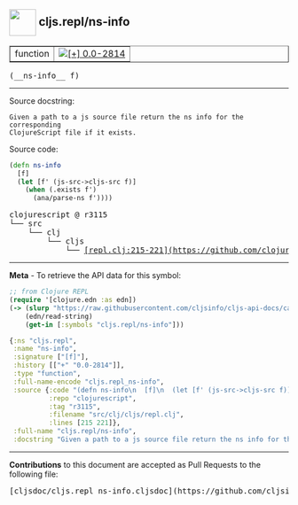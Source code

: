 ## <img width="48px" valign="middle" src="http://i.imgur.com/Hi20huC.png"> cljs.repl/ns-info

 <table border="1">
<tr>

<td>function</td>
<td><a href="https://github.com/cljsinfo/cljs-api-docs/tree/0.0-2814"><img valign="middle" alt="[+] 0.0-2814" src="https://img.shields.io/badge/+-0.0--2814-lightgrey.svg"></a> </td>
</tr>
</table>

 <samp>
(__ns-info__ f)<br>
</samp>

---




Source docstring:

```
Given a path to a js source file return the ns info for the corresponding
ClojureScript file if it exists.
```

Source code:

```clj
(defn ns-info
  [f]
  (let [f' (js-src->cljs-src f)]
    (when (.exists f')
      (ana/parse-ns f'))))
```

 <pre>
clojurescript @ r3115
└── src
    └── clj
        └── cljs
            └── <ins>[repl.clj:215-221](https://github.com/clojure/clojurescript/blob/r3115/src/clj/cljs/repl.clj#L215-L221)</ins>
</pre>


---

__Meta__ - To retrieve the API data for this symbol:

```clj
;; from Clojure REPL
(require '[clojure.edn :as edn])
(-> (slurp "https://raw.githubusercontent.com/cljsinfo/cljs-api-docs/catalog/cljs-api.edn")
    (edn/read-string)
    (get-in [:symbols "cljs.repl/ns-info"]))
```

```clj
{:ns "cljs.repl",
 :name "ns-info",
 :signature ["[f]"],
 :history [["+" "0.0-2814"]],
 :type "function",
 :full-name-encode "cljs.repl_ns-info",
 :source {:code "(defn ns-info\n  [f]\n  (let [f' (js-src->cljs-src f)]\n    (when (.exists f')\n      (ana/parse-ns f'))))",
          :repo "clojurescript",
          :tag "r3115",
          :filename "src/clj/cljs/repl.clj",
          :lines [215 221]},
 :full-name "cljs.repl/ns-info",
 :docstring "Given a path to a js source file return the ns info for the corresponding\nClojureScript file if it exists."}

```

---

__Contributions__ to this document are accepted as Pull Requests to the following file:

 <pre>
[cljsdoc/cljs.repl_ns-info.cljsdoc](https://github.com/cljsinfo/cljs-api-docs/blob/master/cljsdoc/cljs.repl_ns-info.cljsdoc)
</pre>

